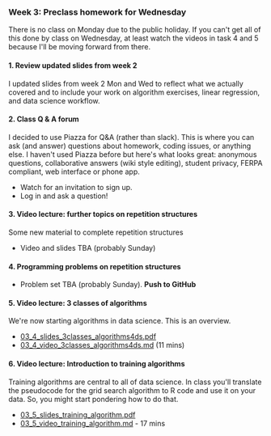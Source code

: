 

### Week 3: Preclass homework for Wednesday

There is no class on Monday due to the public holiday. If you can't get all of this done by class on Wednesday, at least watch the videos in task 4 and 5 because I'll be moving forward from there.



#### 1. Review updated slides from week 2

I updated slides from week 2 Mon and Wed to reflect what we actually covered and to include your work on algorithm exercises, linear regression, and data science workflow.



#### 2. Class Q & A forum

I decided to use Piazza for Q&A (rather than slack). This is where you can ask (and answer) questions about homework, coding issues, or anything else. I haven't used Piazza before but here's what looks great: anonymous questions, collaborative answers (wiki style editing), student privacy, FERPA compliant, web interface or phone app.

* Watch for an invitation to sign up.
* Log in and ask a question!



#### 3. Video lecture: further topics on repetition structures

Some new material to complete repetition structures

* Video and slides TBA (probably Sunday)



#### 4. Programming problems on repetition structures

* Problem set TBA (probably Sunday). **Push to GitHub**



#### 5. Video lecture: 3 classes of algorithms

We're now starting algorithms in data science. This is an overview.

   * [03_4_slides_3classes_algorithms4ds.pdf](03_4_slides_3classes_algorithms4ds.pdf)
   * [03_4_video_3classes_algorithms4ds.md](03_4_video_3classes_algorithms4ds.md) (11 mins)



#### 6. Video lecture: Introduction to training algorithms

Training algorithms are central to all of data science.  In class you'll translate the pseudocode for the grid search algorithm to R code and use it on your data. So, you might start pondering how to do that.

* [03_5_slides_training_algorithm.pdf](03_5_slides_training_algorithm.pdf)
* [03_5_video_training_algorithm.md](03_5_video_training_algorithm.md) - 17 mins

